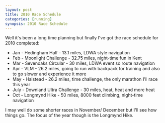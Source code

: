 ```yaml
---
layout: post
title: 2010 Race Schedule
categories: [running]
synopsis: 2010 Race Schedule
---
```

Well it's been a long time planning but finally I've got the race schedule for 2010 completed:

+ Jan - Hedingham Half - 13.1 miles, LDWA style navigation
+ Feb - Moonlight Challenge - 32.75 miles, night-time fun in Kent
+ Mar - Sevenoaks Circular - 30 miles, LDWA event so route navigation
+ Apr - VLM - 26.2 miles, going to run with backpack for training and also to go slower and experience it more
+ May - Halstead - 26.2 miles, time challenge, the only marathon I'll race this year
+ July - Downland Ultra Challenge - 30 miles, heat, heat and more heat
+ Oct - Longmynd Hike - 50 miles, 8000 feet climbing, night-time navigation

I may well do some shorter races in November/ December but I'll see how things go. The focus of the year though is the Longmynd Hike.
